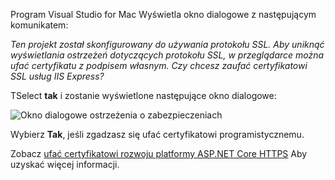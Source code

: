 Program Visual Studio for Mac Wyświetla okno dialogowe z następującym komunikatem:

*Ten projekt został skonfigurowany do używania protokołu SSL. Aby uniknąć wyświetlania ostrzeżeń dotyczących protokołu SSL, w przeglądarce można ufać certyfikatu z podpisem własnym. Czy chcesz zaufać certyfikatowi SSL usług IIS Express?*

TSelect **tak** i zostanie wyświetlone następujące okno dialogowe:

![Okno dialogowe ostrzeżenia o zabezpieczeniach](~/getting-started/_static/cert.png)

Wybierz **Tak**, jeśli zgadzasz się ufać certyfikatowi programistycznemu.

Zobacz [ufać certyfikatowi rozwoju platformy ASP.NET Core HTTPS](xref:security/enforcing-ssl#trust-the-aspnet-core-https-development-certificate-on-windows-and-macos) Aby uzyskać więcej informacji.